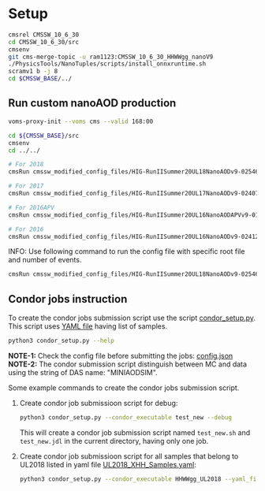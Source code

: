 # Setup

<!-- ```bash
cmsrel CMSSW_10_6_30
cd CMSSW_10_6_30/src
cmsenv
git cms-addpkg PhysicsTools

# copy `NanoTuples` directory from https://github.com/gqlcms/Customized_NanoAOD inside `PhysicsTools` directory
git clone git@github.com:gqlcms/Customized_NanoAOD.git /tmp/rasharma/Customized_NanoAOD
cp -r /tmp/rasharma/Customized_NanoAOD/NanoTuples PhysicsTools/
./PhysicsTools/NanoTuples/scripts/install_onnxruntime.sh
scram b -j8
``` -->

```bash
cmsrel CMSSW_10_6_30
cd CMSSW_10_6_30/src
cmsenv
git cms-merge-topic -u ram1123:CMSSW_10_6_30_HHWWgg_nanoV9
./PhysicsTools/NanoTuples/scripts/install_onnxruntime.sh
scramv1 b -j 8
cd $CMSSW_BASE/../
```

## Run custom nanoAOD production

```bash
voms-proxy-init --voms cms --valid 168:00

cd ${CMSSW_BASE}/src
cmsenv
cd ../../

# For 2018
cmsRun cmssw_modified_config_files/HIG-RunIISummer20UL18NanoAODv9-02546_1_cfg.py

# For 2017
cmsRun cmssw_modified_config_files/HIG-RunIISummer20UL17NanoAODv9-02407_1_cfg.py

# For 2016APV
cmsRun cmssw_modified_config_files/HIG-RunIISummer20UL16NanoAODAPVv9-01726_1_cfg.py

# For 2016
cmsRun cmssw_modified_config_files/HIG-RunIISummer20UL16NanoAODv9-02412_1_cfg.py
```

INFO: Use  following command to run the config file with specific root file and number of events.

```bash
cmsRun cmssw_modified_config_files/HIG-RunIISummer20UL18NanoAODv9-02546_1_cfg.py maxEvents=-1 inputFiles=/store/mc/RunIISummer20UL18MiniAODv2/GluGluToRadionToHHTo2G2WTo2G4Q_M-1000_TuneCP5_PSWeights_narrow_13TeV-madgraph-pythia8/MINIAODSIM/106X_upgrade2018_realistic_v16_L1v1-v2/50000/04D3FBF0-A539-5143-9A1C-8D42A1D54C88.root  outputFile=HIG-RunIISummer20UL18NanoAODv9-02546.root
```

## Condor jobs instruction

To create the condor jobs submission script use the script [condor_setup.py](condor_setup.py). This script uses [YAML file](yaml_files/UL2018_XHH_Samples.yaml) having list of samples.

```bash
python3 condor_setup.py --help
```

**NOTE-1:** Check the config file before submitting the jobs: [config.json](config/config.json)
**NOTE-2:** The condor submission script distinguish between MC and data using the string of DAS name: "MINIAODSIM".

Some example commands to create the condor jobs submission script.

1. Create condor job submissioon script for debug:

    ```bash
    python3 condor_setup.py --condor_executable test_new --debug
    ```

    This will create a condor job submission script named `test_new.sh` and `test_new.jdl` in the current directory, having only one job.

2. Create condor job submissioon script for all samples that belong to UL2018 listed in yaml file [UL2018_XHH_Samples.yaml](yaml_files/UL2018_XHH_Samples.yaml):


    ```bash
    python3 condor_setup.py --condor_executable HHWWgg_UL2018 --yaml_file UL2018_XHH_Samples.yaml --year UL2018
    ```
